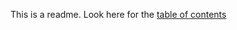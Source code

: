 This is a readme. Look here for the [table of contents](https://jaredcl1994.github.io/math4610/SoftwareManual/TableOfContents.md)
